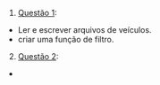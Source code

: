 1. [Questão 1](): 
  - Ler e escrever arquivos de veículos.
  - criar uma função de filtro.
2. [Questão 2]():
  -
